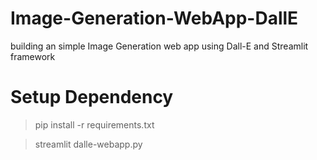 # Image-Generation-WebApp-DallE
building an simple Image Generation web app using Dall-E and Streamlit framework

# Setup Dependency
> pip install -r requirements.txt

> streamlit dalle-webapp.py
